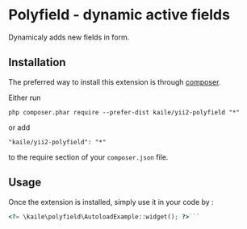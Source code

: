 Polyfield - dynamic active fields
=================================
Dynamicaly adds new fields in form.

Installation
------------

The preferred way to install this extension is through [composer](http://getcomposer.org/download/).

Either run

```
php composer.phar require --prefer-dist kaile/yii2-polyfield "*"
```

or add

```
"kaile/yii2-polyfield": "*"
```

to the require section of your `composer.json` file.


Usage
-----

Once the extension is installed, simply use it in your code by  :

```php
<?= \kaile\polyfield\AutoloadExample::widget(); ?>```